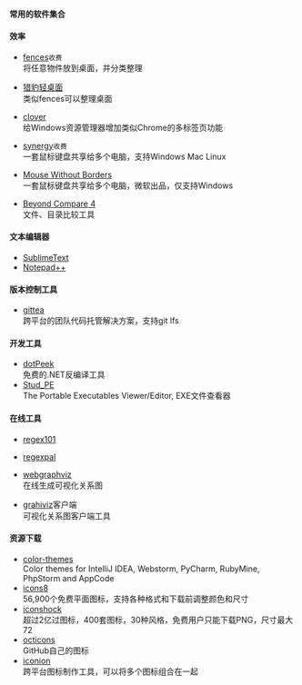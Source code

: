 
#### 常用的软件集合

#### 效率

- [fences](http://www.stardock.com/products/fences/)`收费`  
将任意物件放到桌面，并分类整理

- [猎豹轻桌面](http://desk.duba.com/)  
类似fences可以整理桌面

- [clover](http://cn.ejie.me/)  
给Windows资源管理器增加类似Chrome的多标签页功能


- [synergy](https://symless.com/synergy)`收费`  
一套鼠标键盘共享给多个电脑，支持Windows Mac Linux

- [Mouse Without Borders](https://www.microsoft.com/en-us/garage/project-details.aspx?project=mouse-without-borders)  
一套鼠标键盘共享给多个电脑，微软出品，仅支持Windows

- [Beyond Compare 4](https://www.scootersoftware.com/download.php)  
文件、目录比较工具


#### 文本编辑器

- [SublimeText](http://www.sublimetext.com/)  
- [Notepad++](https://notepad-plus-plus.org/)  


#### 版本控制工具

- [gittea](https://gitea.io)  
跨平台的团队代码托管解决方案，支持git lfs


#### 开发工具

- [dotPeek](https://www.jetbrains.com/decompiler/)  
免费的.NET反编译工具
- [Stud_PE](http://www.cgsoftlabs.ro/studpe.html)  
The Portable Executables Viewer/Editor, EXE文件查看器

#### 在线工具

- [regex101](https://regex101.com/)
- [regexpal](https://www.regexpal.com/)
- [webgraphviz](http://www.webgraphviz.com/)  
在线生成可视化关系图

- [grahiviz](http://www.graphviz.org)客户端  
可视化关系图客户端工具


#### 资源下载

- [color-themes](http://color-themes.com)  
Color themes for IntelliJ IDEA, Webstorm, PyCharm, RubyMine, PhpStorm and AppCode
- [icons8](https://icons8.com/)  
56,900个免费平面图标，支持各种格式和下载前调整颜色和尺寸
- [iconshock](https://www.iconshock.com/)  
超过2亿过图标，400套图标，30种风格，免费用户只能下载PNG，尺寸最大72
- [octicons](https://octicons.github.com/)  
GitHub自己的图标
- [iconion](http://iconion.com/)  
跨平台图标制作工具，可以将多个图标组合在一起



